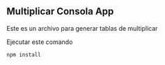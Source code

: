 ## Multiplicar Consola App

Este es un archivo para generar tablas de multiplicar

Ejecutar este comando

```
npm install

```